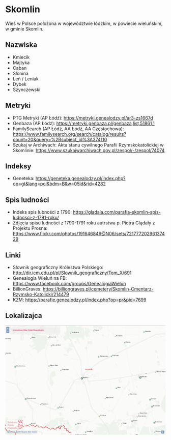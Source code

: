 # Skomlin
Wieś w Polsce położona w województwie łódzkim, w powiecie wieluńskim, w gminie Skomlin.

## Nazwiska
+ Kmiecik
+ Majtyka
+ Caban
+ Słonina
+ Leń / Leniak
+ Dybek
+ Szynczewski

## Metryki
+ PTG Metryki (AP Łódź): https://metryki.genealodzy.pl/ar3-zs1667d
+ Genbaza (AP Łódź): https://metryki.genbaza.pl/genbaza,list,51861,1
+ FamilySearch (AP Łódź, AA Łódź, AA Częstochowa): https://www.familysearch.org/search/catalog/results?count=20&query=%2Bsubject_id%3A374110
+ Szukaj w Archiwach: Akta stanu cywilnego Parafii Rzymskokatolickiej w Skomlinie: https://www.szukajwarchiwach.gov.pl/zespol/-/zespol/74074

## Indeksy
+ Geneteka: https://geneteka.genealodzy.pl/index.php?op=gt&lang=pol&bdm=B&w=05ld&rid=4282

## Spis ludności
+ Indeks spis lubności z 1790: https://gladala.com/parafia-skomlin-spis-ludnosci-z-1791-roku/
+ Zdjęcia spisu ludności z 1790-1791 roku autrstwa p. Piotra Glądały z Projektu Prosna: https://www.flickr.com/photos/191646849@N06/sets/72177720296137429

## Linki
+ Słownik geograficzny Królestwa Polskiego: http://dir.icm.edu.pl/pl/Slownik_geograficzny/Tom_X/691
+ Genealogia Wieluń na FB: https://www.facebook.com/groups/GenealogiaWielun
+ BillionGraves: https://billiongraves.pl/cemetery/Skomlin-Cmentarz-Rzymsko-Katolicki/214479 
+ KZM: https://parafie.genealodzy.pl/index.php?op=pr&pid=7699

## Lokalizajca
![Skomlin z Internetowego Atlasu Polski Niepodległej](img/skomlin_iapn.png)